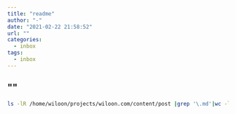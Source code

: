 ```yaml
---
title: "readme"
author: "-"
date: "2021-02-22 21:58:52" 
url: ""
categories:
  - inbox
tags:
  - inbox
---
```

## ""


```bash
ls -lR /home/wiloon/projects/wiloon.com/content/post |grep '\.md'|wc -l
```